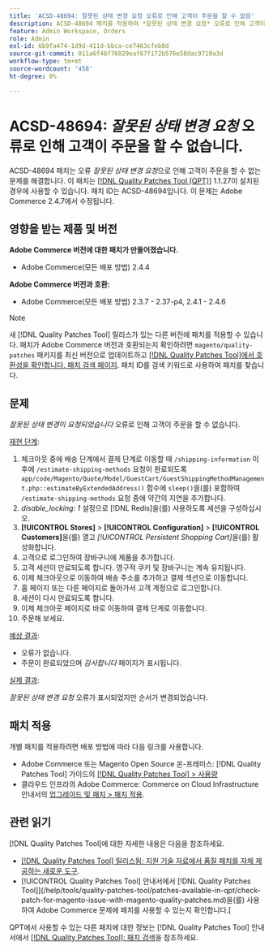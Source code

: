 ```yaml
---
title: 'ACSD-48694: 잘못된 상태 변경 요청 오류로 인해 고객이 주문을 할 수 없음'
description: ACSD-48694 패치를 적용하여 *잘못된 상태 변경 요청* 오류로 인해 고객이 주문을 할 수 없는 Adobe Commerce 문제를 해결합니다.
feature: Admin Workspace, Orders
role: Admin
exl-id: 6b9fa474-1d9d-411d-bbca-ce7463cfeb0d
source-git-commit: 011a6f46f76029eaf67f172b576e58dac9710a3d
workflow-type: tm+mt
source-wordcount: '458'
ht-degree: 0%

---
```


# ACSD-48694: *잘못된 상태 변경 요청* 오류로 인해 고객이 주문을 할 수 없습니다.

ACSD-48694 패치는 오류 *잘못된 상태 변경 요청*&#x200B;으로 인해 고객이 주문을 할 수 없는 문제를 해결합니다. 이 패치는 [[!DNL Quality Patches Tool (QPT)]](https://experienceleague.adobe.com/en/docs/commerce-operations/tools/quality-patches-tool/quality-patches-tool-to-self-serve-quality-patches) 1.1.27이 설치된 경우에 사용할 수 있습니다. 패치 ID는 ACSD-48694입니다. 이 문제는 Adobe Commerce 2.4.7에서 수정됩니다.

## 영향을 받는 제품 및 버전

**Adobe Commerce 버전에 대한 패치가 만들어졌습니다.**

* Adobe Commerce(모든 배포 방법) 2.4.4

**Adobe Commerce 버전과 호환:**

* Adobe Commerce(모든 배포 방법) 2.3.7 - 2.37-p4, 2.4.1 - 2.4.6

>[!NOTE]
>
>새 [!DNL Quality Patches Tool] 릴리스가 있는 다른 버전에 패치를 적용할 수 있습니다. 패치가 Adobe Commerce 버전과 호환되는지 확인하려면 `magento/quality-patches` 패키지를 최신 버전으로 업데이트하고 [[!DNL Quality Patches Tool]에서 호환성을 확인합니다. 패치 검색 페이지](https://experienceleague.adobe.com/tools/commerce-quality-patches/index.html). 패치 ID를 검색 키워드로 사용하여 패치를 찾습니다.

## 문제

*잘못된 상태 변경이 요청되었습니다* 오류로 인해 고객이 주문을 할 수 없습니다.

<u>재현 단계</u>:

1. 체크아웃 중에 배송 단계에서 결제 단계로 이동할 때 `/shipping-information` 이후에 `/estimate-shipping-methods` 요청이 완료되도록 `app/code/Magento/Quote/Model/GuestCart/GuestShippingMethodManagement.php::estimateByExtendedAddress()` 함수에 `sleep()`을(를) 포함하여 `/estimate-shipping-methods` 요청 중에 약간의 지연을 추가합니다.
1. *disable_locking: 1* 설정으로 [!DNL Redis]을(를) 사용하도록 세션을 구성하십시오.
1. **[!UICONTROL Stores]** > **[!UICONTROL Configuration]** > **[!UICONTROL Customers]**&#x200B;을(를) 열고 *[!UICONTROL Persistent Shopping Cart]*&#x200B;을(를) 활성화합니다.
1. 고객으로 로그인하여 장바구니에 제품을 추가합니다.
1. 고객 세션이 만료되도록 합니다. 영구적 쿠키 및 장바구니는 계속 유지됩니다.
1. 이제 체크아웃으로 이동하여 배송 주소를 추가하고 결제 섹션으로 이동합니다.
1. 홈 페이지 또는 다른 페이지로 돌아가서 고객 계정으로 로그인합니다.
1. 세션이 다시 만료되도록 합니다.
1. 이제 체크아웃 페이지로 바로 이동하여 결제 단계로 이동합니다.
1. 주문해 보세요.

<u>예상 결과</u>:

* 오류가 없습니다.
* 주문이 완료되었으며 *감사합니다* 페이지가 표시됩니다.

<u>실제 결과</u>:

*잘못된 상태 변경 요청* 오류가 표시되었지만 순서가 변경되었습니다.

## 패치 적용

개별 패치를 적용하려면 배포 방법에 따라 다음 링크를 사용합니다.

* Adobe Commerce 또는 Magento Open Source 온-프레미스: [!DNL Quality Patches Tool] 가이드의 [[!DNL Quality Patches Tool] > 사용량](/help/tools/quality-patches-tool/usage.md)
* 클라우드 인프라의 Adobe Commerce: Commerce on Cloud Infrastructure 안내서의 [업그레이드 및 패치 > 패치 적용](https://experienceleague.adobe.com/docs/commerce-cloud-service/user-guide/develop/upgrade/apply-patches.html).

## 관련 읽기

[!DNL Quality Patches Tool]에 대한 자세한 내용은 다음을 참조하세요.

* [[!DNL Quality Patches Tool] 릴리스됨: 지원 기술 자료에서 품질 패치를 자체 제공하는 새로운 도구](https://experienceleague.adobe.com/en/docs/commerce-operations/tools/quality-patches-tool/quality-patches-tool-to-self-serve-quality-patches).
* [!UICONTROL Quality Patches Tool] 안내서에서  [!DNL Quality Patches Tool]](/help/tools/quality-patches-tool/patches-available-in-qpt/check-patch-for-magento-issue-with-magento-quality-patches.md)을(를) 사용하여 Adobe Commerce 문제에 패치를 사용할 수 있는지 확인합니다.[


QPT에서 사용할 수 있는 다른 패치에 대한 정보는 [!DNL Quality Patches Tool] 안내서에서 [[!DNL Quality Patches Tool]: 패치 검색](https://experienceleague.adobe.com/tools/commerce-quality-patches/index.html)을 참조하세요.
